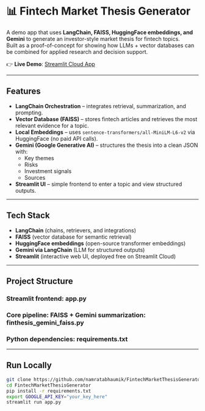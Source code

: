 # 📊 Fintech Market Thesis Generator

A demo app that uses **LangChain, FAISS, HuggingFace embeddings, and Gemini** to generate an investor-style market thesis for fintech topics.  
Built as a proof-of-concept for showing how LLMs + vector databases can be combined for applied research and decision support.

👉 **Live Demo**: [Streamlit Cloud App](https://namratabhaumik-fintechmarketthesisgenerator-app-qqdzns.streamlit.app/)

---

## Features

- **LangChain Orchestration** – integrates retrieval, summarization, and prompting.
- **Vector Database (FAISS)** – stores fintech articles and retrieves the most relevant evidence for a topic.
- **Local Embeddings** – uses `sentence-transformers/all-MiniLM-L6-v2` via HuggingFace (no paid API calls).
- **Gemini (Google Generative AI)** – structures the thesis into a clean JSON with:
  - Key themes
  - Risks
  - Investment signals
  - Sources
- **Streamlit UI** – simple frontend to enter a topic and view structured outputs.

---

## Tech Stack

- **LangChain** (chains, retrievers, and integrations)
- **FAISS** (vector database for semantic retrieval)
- **HuggingFace embeddings** (open-source transformer embeddings)
- **Gemini via LangChain** (LLM for structured outputs)
- **Streamlit** (interactive web UI, deployed free on Streamlit Cloud)

---

## Project Structure

### Streamlit frontend: app.py

### Core pipeline: FAISS + Gemini summarization: finthesis_gemini_faiss.py

### Python dependencies: requirements.txt

---

## Run Locally

```bash
git clone https://github.com/namratabhaumik/FintechMarketThesisGenerator.git
cd FintechMarketThesisGenerator
pip install -r requirements.txt
export GOOGLE_API_KEY="your_key_here"
streamlit run app.py

```
